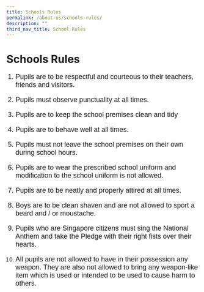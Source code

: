 ```yaml
---
title: Schools Rules
permalink: /about-us/schools-rules/
description: ""
third_nav_title: School Rules
---
```

# **Schools Rules**
<font face="arial, sans-serif" size="4">

1. Pupils are to be respectful and courteous to their teachers, friends and visitors.
	
2. Pupils must observe punctuality at all times.
	
3. Pupils are to keep the school premises clean and tidy
	
4. Pupils are to behave well at all times.
	
5. Pupils must not leave the school premises on their own during school hours.
	
6. Pupils are to wear the prescribed school uniform and modification to the school uniform is not allowed.
	
7. Pupils are to be neatly and properly attired at all times.
	
8. Boys are to be clean shaven and are not allowed to sport a beard and / or moustache.
	
9. Pupils who are Singapore citizens must sing the National Anthem and take the Pledge with their right fists over their hearts.
	
10. All pupils are not allowed to have in their possession any weapon. They are also not allowed to bring any weapon-like item which is used or intended to be used to cause harm to others. </font>